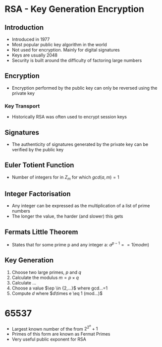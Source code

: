 # RSA - Key Generation Encryption

## Introduction
- Introduced in 1977
- Most popular public key algorithm in the world
- Not used for encryption. Mainly for digital signatures
- Keys are usually 2048
- Security is built around the difficulty of factoring large numbers

## Encryption 
- Encryption performed by the public key can only be reversed using the private key
### Key Transport
- Historically RSA was often used to encrypt session keys 
## Signatures
- The authenticity of signatures generated by the private key can be verified by the public key

## Euler Totient Function
- Number of integers for in $Z_m$ for which $gcd(a,m)=1$

## Integer Factorisation
- Any integer can be expressed as the multiplication of a list of prime numbers
- The longer the value, the harder (and slower) this gets

## Fermats Little Theorem
- States that for some prime p and any integer a:
$a^{p-1}== 1 (mod m)$

## Key Generation
1. Choose two large primes, $p$ and $q$
2. Calculate the modulus $m=p\times q$
3. Calculate ... 
4. Choose a value $\ep \in {2,...}$ where gcd...=1
5. Compute $d$ where $d\times e \eq 1 (mod...)$

# 65537
- Largest known number of the from $2^{2^n} +1$
- Primes of this form are known as Fermat Primes
- Very useful public exponent for RSA